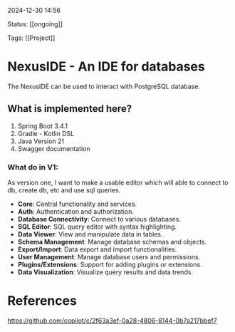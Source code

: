2024-12-30 14:56

Status: [[ongoing]]

Tags: [[Project]]


# NexusIDE - An IDE for databases
The NexusIDE can be used to interact with PostgreSQL database. 

## What is implemented here?
1. Spring Boot 3.4.1
2. Gradle - Kotlin DSL
3. Java Version 21
4. Swagger documentation


### What do in V1:
As version one, I want to make a usable editor which will able to connect to db, create db, etc and use sql queries.


- **Core**: Central functionality and services.
- **Auth**: Authentication and authorization.
- **Database Connectivity**: Connect to various databases.
- **SQL Editor**: SQL query editor with syntax highlighting.
- **Data Viewer**: View and manipulate data in tables.
- **Schema Management**: Manage database schemas and objects.
- **Export/Import**: Data export and import functionalities.
- **User Management**: Manage database users and permissions.
- **Plugins/Extensions**: Support for adding plugins or extensions.
- **Data Visualization**: Visualize query results and data trends.













































# References
https://github.com/copilot/c/2f63a3ef-0a28-4806-8144-0b7a217bbef7